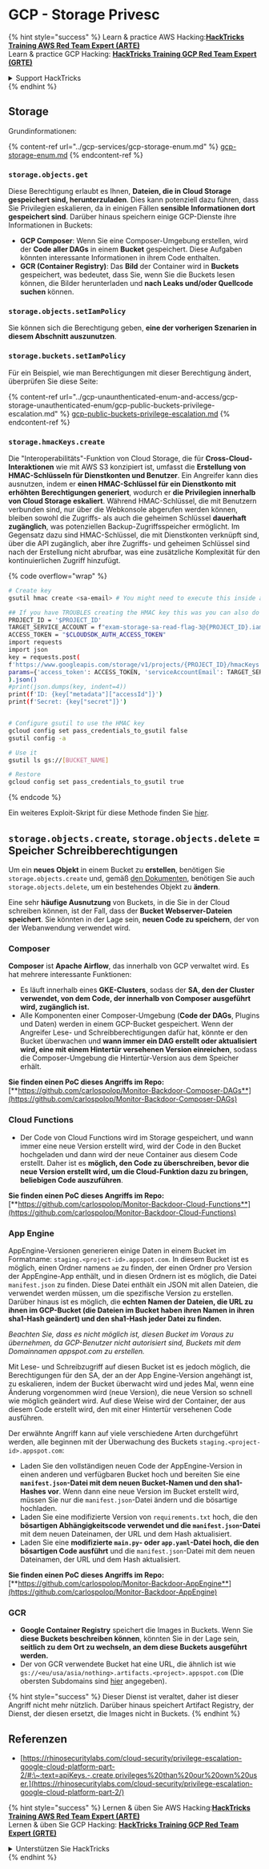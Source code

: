 # GCP - Storage Privesc

{% hint style="success" %}
Learn & practice AWS Hacking:<img src="../../../.gitbook/assets/image (1).png" alt="" data-size="line">[**HackTricks Training AWS Red Team Expert (ARTE)**](https://training.hacktricks.xyz/courses/arte)<img src="../../../.gitbook/assets/image (1).png" alt="" data-size="line">\
Learn & practice GCP Hacking: <img src="../../../.gitbook/assets/image (2).png" alt="" data-size="line">[**HackTricks Training GCP Red Team Expert (GRTE)**<img src="../../../.gitbook/assets/image (2).png" alt="" data-size="line">](https://training.hacktricks.xyz/courses/grte)

<details>

<summary>Support HackTricks</summary>

* Check the [**subscription plans**](https://github.com/sponsors/carlospolop)!
* **Join the** 💬 [**Discord group**](https://discord.gg/hRep4RUj7f) or the [**telegram group**](https://t.me/peass) or **follow** us on **Twitter** 🐦 [**@hacktricks\_live**](https://twitter.com/hacktricks\_live)**.**
* **Share hacking tricks by submitting PRs to the** [**HackTricks**](https://github.com/carlospolop/hacktricks) and [**HackTricks Cloud**](https://github.com/carlospolop/hacktricks-cloud) github repos.

</details>
{% endhint %}

## Storage

Grundinformationen:

{% content-ref url="../gcp-services/gcp-storage-enum.md" %}
[gcp-storage-enum.md](../gcp-services/gcp-storage-enum.md)
{% endcontent-ref %}

### `storage.objects.get`

Diese Berechtigung erlaubt es Ihnen, **Dateien, die in Cloud Storage gespeichert sind, herunterzuladen**. Dies kann potenziell dazu führen, dass Sie Privilegien eskalieren, da in einigen Fällen **sensible Informationen dort gespeichert sind**. Darüber hinaus speichern einige GCP-Dienste ihre Informationen in Buckets:

* **GCP Composer**: Wenn Sie eine Composer-Umgebung erstellen, wird der **Code aller DAGs** in einem **Bucket** gespeichert. Diese Aufgaben könnten interessante Informationen in ihrem Code enthalten.
* **GCR (Container Registry)**: Das **Bild** der Container wird in **Buckets** gespeichert, was bedeutet, dass Sie, wenn Sie die Buckets lesen können, die Bilder herunterladen und **nach Leaks und/oder Quellcode suchen** können.

### `storage.objects.setIamPolicy`

Sie können sich die Berechtigung geben, **eine der vorherigen Szenarien in diesem Abschnitt auszunutzen**.

### **`storage.buckets.setIamPolicy`**

Für ein Beispiel, wie man Berechtigungen mit dieser Berechtigung ändert, überprüfen Sie diese Seite:

{% content-ref url="../gcp-unaunthenticated-enum-and-access/gcp-storage-unauthenticated-enum/gcp-public-buckets-privilege-escalation.md" %}
[gcp-public-buckets-privilege-escalation.md](../gcp-unaunthenticated-enum-and-access/gcp-storage-unauthenticated-enum/gcp-public-buckets-privilege-escalation.md)
{% endcontent-ref %}

### `storage.hmacKeys.create`

Die "Interoperabilitäts"-Funktion von Cloud Storage, die für **Cross-Cloud-Interaktionen** wie mit AWS S3 konzipiert ist, umfasst die **Erstellung von HMAC-Schlüsseln für Dienstkonten und Benutzer**. Ein Angreifer kann dies ausnutzen, indem er **einen HMAC-Schlüssel für ein Dienstkonto mit erhöhten Berechtigungen generiert**, wodurch er **die Privilegien innerhalb von Cloud Storage eskaliert**. Während HMAC-Schlüssel, die mit Benutzern verbunden sind, nur über die Webkonsole abgerufen werden können, bleiben sowohl die Zugriffs- als auch die geheimen Schlüssel **dauerhaft zugänglich**, was potenziellen Backup-Zugriffsspeicher ermöglicht. Im Gegensatz dazu sind HMAC-Schlüssel, die mit Dienstkonten verknüpft sind, über die API zugänglich, aber ihre Zugriffs- und geheimen Schlüssel sind nach der Erstellung nicht abrufbar, was eine zusätzliche Komplexität für den kontinuierlichen Zugriff hinzufügt.

{% code overflow="wrap" %}
```bash
# Create key
gsutil hmac create <sa-email> # You might need to execute this inside a VM instance

## If you have TROUBLES creating the HMAC key this was you can also do it contacting the API directly:
PROJECT_ID = '$PROJECT_ID'
TARGET_SERVICE_ACCOUNT = f"exam-storage-sa-read-flag-3@{PROJECT_ID}.iam.gserviceaccount.com"
ACCESS_TOKEN = "$CLOUDSDK_AUTH_ACCESS_TOKEN"
import requests
import json
key = requests.post(
f'https://www.googleapis.com/storage/v1/projects/{PROJECT_ID}/hmacKeys',
params={'access_token': ACCESS_TOKEN, 'serviceAccountEmail': TARGET_SERVICE_ACCOUNT}
).json()
#print(json.dumps(key, indent=4))
print(f'ID: {key["metadata"]["accessId"]}')
print(f'Secret: {key["secret"]}')


# Configure gsutil to use the HMAC key
gcloud config set pass_credentials_to_gsutil false
gsutil config -a

# Use it
gsutil ls gs://[BUCKET_NAME]

# Restore
gcloud config set pass_credentials_to_gsutil true
```
{% endcode %}

Ein weiteres Exploit-Skript für diese Methode finden Sie [hier](https://github.com/RhinoSecurityLabs/GCP-IAM-Privilege-Escalation/blob/master/ExploitScripts/storage.hmacKeys.create.py).

## `storage.objects.create`, `storage.objects.delete` = Speicher Schreibberechtigungen

Um ein **neues Objekt** in einem Bucket zu **erstellen**, benötigen Sie `storage.objects.create` und, gemäß [den Dokumenten](https://cloud.google.com/storage/docs/access-control/iam-permissions#object\_permissions), benötigen Sie auch `storage.objects.delete`, um ein bestehendes Objekt zu **ändern**.

Eine sehr **häufige Ausnutzung** von Buckets, in die Sie in der Cloud schreiben können, ist der Fall, dass der **Bucket Webserver-Dateien speichert**. Sie könnten in der Lage sein, **neuen Code zu speichern**, der von der Webanwendung verwendet wird.

### Composer

**Composer** ist **Apache Airflow**, das innerhalb von GCP verwaltet wird. Es hat mehrere interessante Funktionen:

* Es läuft innerhalb eines **GKE-Clusters**, sodass der **SA, den der Cluster verwendet, von dem Code, der innerhalb von Composer ausgeführt wird, zugänglich ist.**
* Alle Komponenten einer Composer-Umgebung (**Code der DAGs**, Plugins und Daten) werden in einem GCP-Bucket gespeichert. Wenn der Angreifer Lese- und Schreibberechtigungen dafür hat, könnte er den Bucket überwachen und **wann immer ein DAG erstellt oder aktualisiert wird, eine mit einem Hintertür versehenen Version einreichen**, sodass die Composer-Umgebung die Hintertür-Version aus dem Speicher erhält.

**Sie finden einen PoC dieses Angriffs im Repo:** [**https://github.com/carlospolop/Monitor-Backdoor-Composer-DAGs**](https://github.com/carlospolop/Monitor-Backdoor-Composer-DAGs)

### Cloud Functions

* Der Code von Cloud Functions wird im Storage gespeichert, und wann immer eine neue Version erstellt wird, wird der Code in den Bucket hochgeladen und dann wird der neue Container aus diesem Code erstellt. Daher ist es **möglich, den Code zu überschreiben, bevor die neue Version erstellt wird, um die Cloud-Funktion dazu zu bringen, beliebigen Code auszuführen**.

**Sie finden einen PoC dieses Angriffs im Repo:** [**https://github.com/carlospolop/Monitor-Backdoor-Cloud-Functions**](https://github.com/carlospolop/Monitor-Backdoor-Cloud-Functions)

### App Engine

AppEngine-Versionen generieren einige Daten in einem Bucket im Formatname: `staging.<project-id>.appspot.com`. In diesem Bucket ist es möglich, einen Ordner namens `ae` zu finden, der einen Ordner pro Version der AppEngine-App enthält, und in diesen Ordnern ist es möglich, die Datei `manifest.json` zu finden. Diese Datei enthält ein JSON mit allen Dateien, die verwendet werden müssen, um die spezifische Version zu erstellen. Darüber hinaus ist es möglich, die **echten Namen der Dateien, die URL zu ihnen im GCP-Bucket (die Dateien im Bucket haben ihren Namen in ihren sha1-Hash geändert) und den sha1-Hash jeder Datei zu finden.**

_Beachten Sie, dass es nicht möglich ist, diesen Bucket im Voraus zu übernehmen, da GCP-Benutzer nicht autorisiert sind, Buckets mit dem Domainnamen appspot.com zu erstellen._

Mit Lese- und Schreibzugriff auf diesen Bucket ist es jedoch möglich, die Berechtigungen für den SA, der an der App Engine-Version angehängt ist, zu eskalieren, indem der Bucket überwacht wird und jedes Mal, wenn eine Änderung vorgenommen wird (neue Version), die neue Version so schnell wie möglich geändert wird. Auf diese Weise wird der Container, der aus diesem Code erstellt wird, den mit einer Hintertür versehenen Code ausführen.

Der erwähnte Angriff kann auf viele verschiedene Arten durchgeführt werden, alle beginnen mit der Überwachung des Buckets `staging.<project-id>.appspot.com`:

* Laden Sie den vollständigen neuen Code der AppEngine-Version in einen anderen und verfügbaren Bucket hoch und bereiten Sie eine **`manifest.json`-Datei mit dem neuen Bucket-Namen und den sha1-Hashes vor**. Wenn dann eine neue Version im Bucket erstellt wird, müssen Sie nur die `manifest.json`-Datei ändern und die bösartige hochladen.
* Laden Sie eine modifizierte Version von `requirements.txt` hoch, die den **bösartigen Abhängigkeitscode verwendet und die `manifest.json`-Datei** mit dem neuen Dateinamen, der URL und dem Hash aktualisiert.
* Laden Sie eine **modifizierte `main.py`- oder `app.yaml`-Datei hoch, die den bösartigen Code ausführt** und die `manifest.json`-Datei mit dem neuen Dateinamen, der URL und dem Hash aktualisiert.

**Sie finden einen PoC dieses Angriffs im Repo:** [**https://github.com/carlospolop/Monitor-Backdoor-AppEngine**](https://github.com/carlospolop/Monitor-Backdoor-AppEngine)

### GCR

* **Google Container Registry** speichert die Images in Buckets. Wenn Sie **diese Buckets beschreiben können**, könnten Sie in der Lage sein, **seitlich zu dem Ort zu wechseln, an dem diese Buckets ausgeführt werden.**
* Der von GCR verwendete Bucket hat eine URL, die ähnlich ist wie `gs://<eu/usa/asia/nothing>.artifacts.<project>.appspot.com` (Die obersten Subdomains sind [hier](https://cloud.google.com/container-registry/docs/pushing-and-pulling) angegeben).

{% hint style="success" %}
Dieser Dienst ist veraltet, daher ist dieser Angriff nicht mehr nützlich. Darüber hinaus speichert Artifact Registry, der Dienst, der diesen ersetzt, die Images nicht in Buckets.
{% endhint %}

## **Referenzen**

* [https://rhinosecuritylabs.com/cloud-security/privilege-escalation-google-cloud-platform-part-2/#:\~:text=apiKeys.-,create,privileges%20than%20our%20own%20user.](https://rhinosecuritylabs.com/cloud-security/privilege-escalation-google-cloud-platform-part-2/)

{% hint style="success" %}
Lernen & üben Sie AWS Hacking:<img src="../../../.gitbook/assets/image (1).png" alt="" data-size="line">[**HackTricks Training AWS Red Team Expert (ARTE)**](https://training.hacktricks.xyz/courses/arte)<img src="../../../.gitbook/assets/image (1).png" alt="" data-size="line">\
Lernen & üben Sie GCP Hacking: <img src="../../../.gitbook/assets/image (2).png" alt="" data-size="line">[**HackTricks Training GCP Red Team Expert (GRTE)**<img src="../../../.gitbook/assets/image (2).png" alt="" data-size="line">](https://training.hacktricks.xyz/courses/grte)

<details>

<summary>Unterstützen Sie HackTricks</summary>

* Überprüfen Sie die [**Abonnementpläne**](https://github.com/sponsors/carlospolop)!
* **Treten Sie der** 💬 [**Discord-Gruppe**](https://discord.gg/hRep4RUj7f) oder der [**Telegram-Gruppe**](https://t.me/peass) bei oder **folgen** Sie uns auf **Twitter** 🐦 [**@hacktricks\_live**](https://twitter.com/hacktricks\_live)**.**
* **Teilen Sie Hacking-Tricks, indem Sie PRs an die** [**HackTricks**](https://github.com/carlospolop/hacktricks) und [**HackTricks Cloud**](https://github.com/carlospolop/hacktricks-cloud) GitHub-Repos senden.

</details>
{% endhint %}
